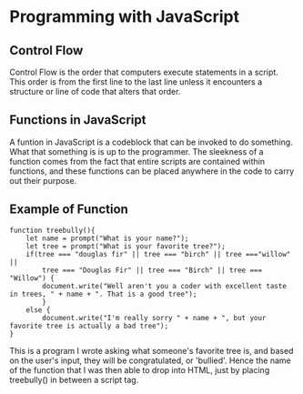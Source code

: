 # Programming with JavaScript

## **Control Flow**

Control Flow is the order that computers execute statements in a script. This order is from the first line to the last line unless it encounters a structure or line of code that alters that order.

## **Functions in JavaScript**

A funtion in JavaScript is a codeblock that can be invoked to do something. What that something is is up to the programmer. The sleekness of a function comes from the fact that entire scripts are contained within functions, and these functions can be placed anywhere in the code to carry out their purpose. 

## **Example of Function**

    function treebully(){
        let name = prompt("What is your name?");
        let tree = prompt("What is your favorite tree?");
        if(tree === "douglas fir" || tree === "birch" || tree ==="willow" || 
            tree === "Douglas Fir" || tree === "Birch" || tree === "Willow") {
            document.write("Well aren't you a coder with excellent taste in trees, " + name + ". That is a good tree");
            }
        else {
            document.write("I'm really sorry " + name + ", but your favorite tree is actually a bad tree");
    }

This is a program I wrote asking what someone's favorite tree is, and based on the user's input, they will be congratulated, or 'bullied'. Hence the name of the function that I was then able to drop into HTML, just by placing treebully() in between a script tag.